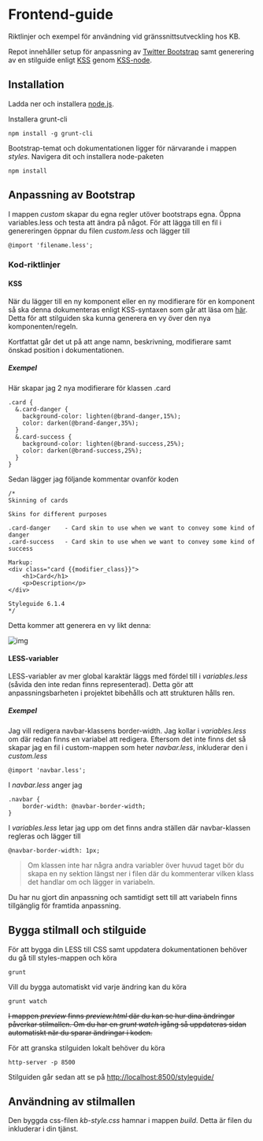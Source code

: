 # Frontend-guide
Riktlinjer och exempel för användning vid gränssnittsutveckling hos KB.

Repot innehåller setup för anpassning av [Twitter Bootstrap](https://github.com/twbs/bootstrap) samt generering av en stilguide enligt [KSS](https://github.com/kneath/kss) genom [KSS-node](https://github.com/kss-node/kss-node).

## Installation

Ladda ner och installera [node.js](https://nodejs.org/download/).

Installera grunt-cli

    npm install -g grunt-cli

Bootstrap-temat och dokumentationen ligger för närvarande i mappen _styles_. Navigera dit och installera node-paketen

    npm install


## Anpassning av Bootstrap

I mappen _custom_ skapar du egna regler utöver bootstraps egna. Öppna variables.less och testa att ändra på något.
För att lägga till en fil i genereringen öppnar du filen _custom.less_ och lägger till

    @import 'filename.less';

### Kod-riktlinjer

#### KSS

När du lägger till en ny komponent eller en ny modifierare för en komponent så ska denna dokumenteras enligt KSS-syntaxen som går att läsa om [här](http://warpspire.com/kss/syntax/). Detta för att stilguiden ska kunna generera en vy över den nya komponenten/regeln.

Kortfattat går det ut på att ange namn, beskrivning, modifierare samt önskad position i dokumentationen.

##### Exempel

Här skapar jag 2 nya modifierare för klassen .card

    .card {
      &.card-danger {
        background-color: lighten(@brand-danger,15%);
        color: darken(@brand-danger,35%);
      }
      &.card-success {
        background-color: lighten(@brand-success,25%);
        color: darken(@brand-success,25%);
      }
    }
    
Sedan lägger jag följande kommentar ovanför koden

    /*
    Skinning of cards

    Skins for different purposes
    
    .card-danger    - Card skin to use when we want to convey some kind of danger
    .card-success   - Card skin to use when we want to convey some kind of success
    
    Markup:
    <div class="card {{modifier_class}}">
        <h1>Card</h1>
        <p>Description</p>
    </div>
    
    Styleguide 6.1.4
    */

Detta kommer att generera en vy likt denna:

![img](https://dl.dropboxusercontent.com/u/2316209/Screenshot%202015-06-03%2016.24.39.png)

#### LESS-variabler

LESS-variabler av mer global karaktär läggs med fördel till i _variables.less_ (såvida den inte redan finns representerad).
Detta gör att anpassningsbarheten i projektet bibehålls och att strukturen hålls ren.

##### Exempel
Jag vill redigera navbar-klassens border-width. Jag kollar i _variables.less_ om där redan finns en variabel att redigera. Eftersom det inte finns det så skapar jag en fil i custom-mappen som heter _navbar.less_, inkluderar den i _custom.less_

    @import 'navbar.less';
    
I _navbar.less_ anger jag

    .navbar {
        border-width: @navbar-border-width;
    }
I _variables.less_ letar jag upp om det finns andra ställen där navbar-klassen regleras och lägger till

    @navbar-border-width: 1px;
>Om klassen inte har några andra variabler över huvud taget bör du skapa en ny sektion längst ner i filen där du kommenterar vilken klass det handlar om och lägger in variabeln.

Du har nu gjort din anpassning och samtidigt sett till att variabeln finns tillgänglig för framtida anpassning.

## Bygga stilmall och stilguide

För att bygga din LESS till CSS samt uppdatera dokumentationen behöver du gå till styles-mappen och köra

    grunt
    
Vill du bygga automatiskt vid varje ändring kan du köra

    grunt watch

~~I mappen _preview_ finns _preview.html_ där du kan se hur dina ändringar påverkar stilmallen. Om du har en _grunt watch_ igång så uppdateras sidan automatiskt när du sparar ändringar i koden.~~

För att granska stilguiden lokalt behöver du köra

    http-server -p 8500
    
Stilguiden går sedan att se på [http://localhost:8500/styleguide/](http://localhost:8500/styleguide/)

## Användning av stilmallen

Den byggda css-filen _kb-style.css_ hamnar i mappen _build_. Detta är filen du inkluderar i din tjänst.
